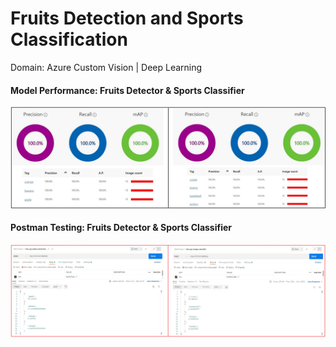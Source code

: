 # Fruits Detection and Sports Classification 

Domain: Azure Custom Vision | Deep Learning


<h4 align = "left">Model Performance: Fruits Detector & Sports Classifier</h4>

![](https://raw.githubusercontent.com/mykeysid10/Fruits-Detection-and-Sports-Classification/main/outputs/Model%20Performance.png?token=GHSAT0AAAAAABWHMRZ32EYXLVYPKHM4CO5WYXKE4QQ)


<h4 align = "left">Postman Testing: Fruits Detector & Sports Classifier</h4>

![](https://raw.githubusercontent.com/mykeysid10/Fruits-Detection-and-Sports-Classification/main/outputs/Postman%20Testing.png?token=GHSAT0AAAAAABWHMRZ3RCTZYQNNJGVCGZICYXKE4YQ)

